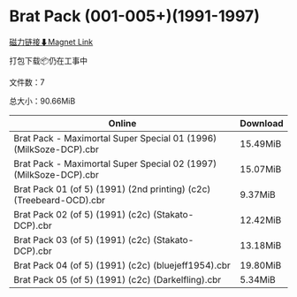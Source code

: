 # Brat Pack (001-005+)(1991-1997)

[磁力链接⬇Magnet Link](magnet:?xt=urn:btih:c0782c9bc128248278d8cff475361b81a9a7e211&dn=Brat%20Pack%20%28001-005%2B%29%281991-1997%29)

打包下载📦仍在工事中

文件数：7

总大小：90.66MiB

Online | Download
--- | ---
Brat Pack - Maximortal Super Special 01 (1996) (MilkSoze-DCP).cbr | 15.49MiB
Brat Pack - Maximortal Super Special 02 (1997) (MilkSoze-DCP).cbr | 15.07MiB
Brat Pack 01 (of 5) (1991) (2nd printing) (c2c) (Treebeard-OCD).cbr | 9.37MiB
Brat Pack 02 (of 5) (1991) (c2c) (Stakato-DCP).cbr | 12.42MiB
Brat Pack 03 (of 5) (1991) (c2c) (Stakato-DCP).cbr | 13.18MiB
Brat Pack 04 (of 5) (1991) (c2c) (bluejeff1954).cbr | 19.80MiB
Brat Pack 05 (of 5) (1991) (c2c) (Darkelfling).cbr | 5.34MiB